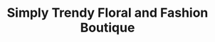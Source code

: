 ---
title: "Simply Trendy Floral and Fashion Boutique"
url: /winnemucca/simply-trendy-floral-and-fashion-boutique/
shop: Blumen
---